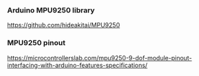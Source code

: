 
### Arduino MPU9250 library
https://github.com/hideakitai/MPU9250

### MPU9250 pinout
https://microcontrollerslab.com/mpu9250-9-dof-module-pinout-interfacing-with-arduino-features-specifications/

